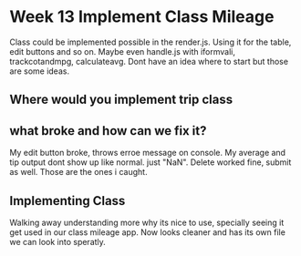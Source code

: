 # Week 13 Implement Class Mileage

Class could be implemented possible in the render.js. Using it for the table, edit buttons and so on. Maybe even handle.js with iformvali, trackcotandmpg, calculateavg. Dont have an idea where to start but those are some ideas.

## Where would you implement trip class

## what broke and how can we fix it?

My edit button broke, throws erroe message on console. My average and tip output dont show up like normal. just "NaN". Delete worked fine, submit as well. Those are the ones i caught. 

## Implementing Class

Walking away understanding more why its nice to use, specially seeing it get used in our class mileage app. Now looks cleaner and has its own file we can look into speratly. 